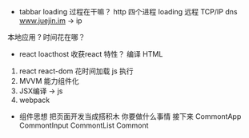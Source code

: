 -   tabbar loading 过程在干嘛？
http 四个进程 loading 远程 TCP/IP dns www.juejin.im -> ip

本地应用 ? 时间花在哪？
-   react loacthost 收获react 特性？
编译  HTML

1.  react react-dom 花时间加载  js 执行
2.  MVVM 能力组件化
3.  JSX编译 -> js
4.  webpack

-   组件思想 把页面开发当成搭积木
你要做什么事情  接下来 CommontApp
CommontInput CommontList  Commont